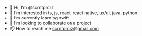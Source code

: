 - 👋 Hi, I’m @scrntprcrz
- 👀 I’m interested in ts, js, react, react native, ux/ui, java, python
- 🌱 I’m currently learning swift
- 💞️ I’m looking to collaborate on a project
- 📫 How to reach me scrntprcrz@gmail.com


